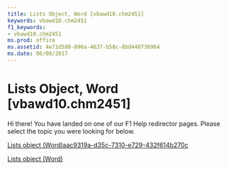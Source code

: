 ```yaml
---
title: Lists Object, Word [vbawd10.chm2451]
keywords: vbawd10.chm2451
f1_keywords:
- vbawd10.chm2451
ms.prod: office
ms.assetid: 4e71d580-896a-4637-b58c-8bd440736964
ms.date: 06/08/2017
---
```



# Lists Object, Word [vbawd10.chm2451]

Hi there! You have landed on one of our F1 Help redirector pages. Please select the topic you were looking for below.

[Lists object (Word)aac9319a-d35c-7310-e729-432f614b270c](http://msdn.microsoft.com/library/aac9319a-d35c-7310-e729-432f614b270c%28Office.15%29.aspx)

[Lists object (Word)](http://msdn.microsoft.com/library/1fd927c5-6186-5ca0-80ae-c2ab225d092c%28Office.15%29.aspx)


